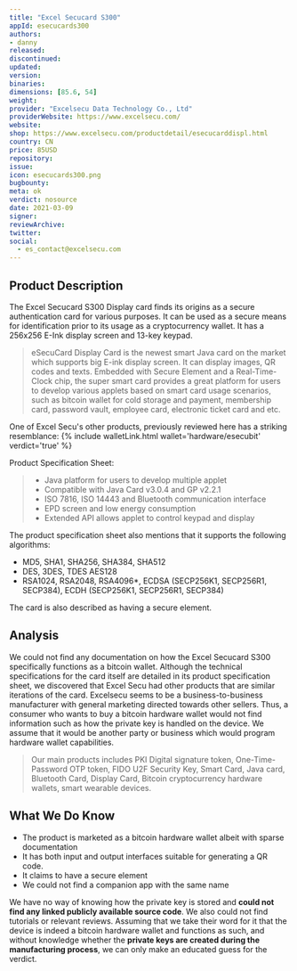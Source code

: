 ```yaml
---
title: "Excel Secucard S300"
appId: esecucards300
authors:
- danny
released: 
discontinued: 
updated: 
version: 
binaries: 
dimensions: [85.6, 54]
weight: 
provider: "Excelsecu Data Technology Co., Ltd"
providerWebsite: https://www.excelsecu.com/
website: 
shop: https://www.excelsecu.com/productdetail/esecucarddispl.html
country: CN
price: 85USD
repository: 
issue: 
icon: esecucards300.png
bugbounty: 
meta: ok
verdict: nosource
date: 2021-03-09
signer: 
reviewArchive: 
twitter: 
social: 
  - es_contact@excelsecu.com
---
```


## Product Description

The Excel Secucard S300 Display card finds its origins as a secure authentication card for various purposes. It can be used as a secure means for identification prior to its usage as a cryptocurrency wallet. It has a 256x256 E-Ink display screen and 13-key keypad. 

> eSecuCard Display Card is the newest smart Java card on the market which supports big E-ink display screen. It can display images, QR codes and texts. Embedded with Secure Element and a Real-Time-Clock chip, the super smart card provides a great platform for users to develop various applets based on smart card usage scenarios, such as bitcoin wallet for cold storage and payment, membership card, password vault, employee card, electronic ticket card and etc.

One of Excel Secu's other products, previously reviewed here has a striking resemblance: {% include walletLink.html wallet='hardware/esecubit' verdict='true' %} 

Product Specification Sheet:

> - Java platform for users to develop multiple applet
> - Compatible with Java Card v3.0.4 and GP v2.2.1
> - ISO 7816, ISO 14443 and Bluetooth communication interface
> - EPD screen and low energy consumption
> - Extended API allows applet to control keypad and display

The product specification sheet also mentions that it supports the following algorithms: 
- MD5, SHA1, SHA256, SHA384, SHA512
- DES, 3DES, TDES AES128
- RSA1024, RSA2048, RSA4096*, ECDSA (SECP256K1, SECP256R1, SECP384), ECDH (SECP256K1, SECP256R1, SECP384)

The card is also described as having a secure element. 

## Analysis 

We could not find any documentation on how the Excel Secucard S300 specifically functions as a bitcoin wallet. Although the technical specifications for the card itself are detailed in its product specification sheet, we discovered that Excel Secu had other products that are similar iterations of the card. Excelsecu seems to be a business-to-business manufacturer with general marketing directed towards other sellers. Thus, a consumer who wants to buy a bitcoin hardware wallet would not find information such as how the private key is handled on the device. We assume that it would be another party or business which would program hardware wallet capabilities. 

> Our main products includes PKI Digital signature token, One-Time-Password OTP token, FIDO U2F Security Key, Smart Card, Java card, Bluetooth Card, Display Card, Bitcoin cryptocurrency hardware wallets, smart wearable devices.

## What We Do Know

- The product is marketed as a bitcoin hardware wallet albeit with sparse documentation
- It has both input and output interfaces suitable for generating a QR code.
- It claims to have a secure element 
- We could not find a companion app with the same name

We have no way of knowing how the private key is stored and **could not find any linked publicly available source code**. We also could not find tutorials or relevant reviews. Assuming that we take their word for it that the device is indeed a bitcoin hardware wallet and functions as such, and without knowledge whether the **private keys are created during the manufacturing process**, we can only make an educated guess for the verdict.